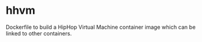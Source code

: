 # hhvm
Dockerfile to build a HipHop Virtual Machine container image which can be linked to other containers.
